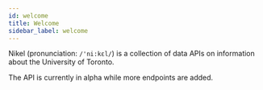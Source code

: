 ```yaml
---
id: welcome
title: Welcome
sidebar_label: welcome
---
```


Nikel (pronunciation: `/'ni:kɛl/`) is a collection of data APIs on information about the University of Toronto.

The API is currently in alpha while more endpoints are added.